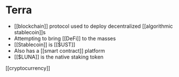 # Terra
- [[blockchain]] protocol used to deploy decentralized [[algorithmic stablecoin]]s
- Attempting to bring [[DeFi]] to the masses
- [[Stablecoin]] is [[$UST]]
- Also has a [[smart contract]] platform
- [[$LUNA]] is the native staking token

[[cryptocurrency]]